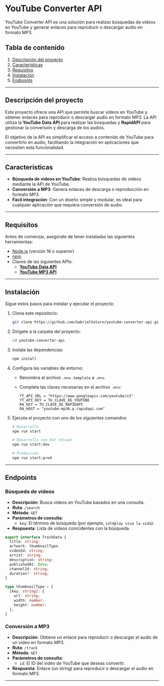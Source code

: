 # YouTube Converter API

YouTube Converter API es una solución para realizar búsquedas de videos en YouTube y generar enlaces para reproducir o descargar audio en formato MP3.

## Tabla de contenido

1. [Descripción del proyecto](#descripción-del-proyecto)
2. [Características](#características)
3. [Requisitos](#requisitos)
4. [Instalación](#instalación)
5. [Endpoints](#endpoints)

---

## Descripción del proyecto

Este proyecto ofrece una API que permite buscar videos en YouTube y obtener enlaces para reproducir o descargar audio en formato MP3. La API utiliza la **YouTube Data API** para realizar las búsquedas y **RapidAPI** para gestionar la conversión y descarga de los audios.

El objetivo de la API es simplificar el acceso a contenido de YouTube para convertirlo en audio, facilitando la integración en aplicaciones que necesiten esta funcionalidad.

---

## Características

- **Búsqueda de videos en YouTube**: Realiza búsquedas de videos mediante la API de YouTube.
- **Conversión a MP3**: Genera enlaces de descarga o reproducción en formato MP3.
- **Fácil integración**: Con un diseño simple y modular, es ideal para cualquier aplicación que requiera conversión de audio.

---

## Requisitos

Antes de comenzar, asegúrate de tener instaladas las siguientes herramientas:

- [Node.js](https://nodejs.org/) (versión 16 o superior)
- [npm](https://www.npmjs.com/)
- Claves de las siguientes APIs:
  - **[YouTube Data API](https://developers.google.com/youtube/v3/getting-started)**
  - **[YouTube MP3 API](https://rapidapi.com/ytjar/api/youtube-mp36)**

---

## Instalación

Sigue estos pasos para instalar y ejecutar el proyecto:

1. Clona este repositorio:
    ```bash
    git clone https://github.com/GabrielValero/youtube-converter-api.git
    ```

2. Dirígete a la carpeta del proyecto:
    ```bash
    cd youtube-converter-api
    ```

3. Instala las dependencias:
    ```bash
    npm install
    ```

4. Configura las variables de entorno:

    - Renombra el archivo `.env.template` a `.env`.
    - Completa las claves necesarias en el archivo `.env`:

      ```env
      YT_API_URL = "https://www.googleapis.com/youtube/v3"
      YT_API_KEY = TU_CLAVE_DE_YOUTUBE
      RA_KEY = TU_CLAVE_DE_RAPIDAPI
      RA_HOST = "youtube-mp36.p.rapidapi.com"
      ```

5. Ejecuta el proyecto con uno de los siguientes comandos:

    ```bash
    # Desarrollo
    npm run start

    # Desarrollo con hot reload
    npm run start:dev

    # Producción
    npm run start:prod
    ```

---

## Endpoints

### Búsqueda de videos

- **Descripción**: Busca videos en YouTube basados en una consulta.
- **Ruta**: `/search`
- **Método**: `GET`
- **Parámetros de consulta**:
  - `key`: El término de búsqueda (por ejemplo, `coldplay viva la vida`).
- **Respuesta**: Lista de videos coincidentes con la búsqueda.
```typescript
export interface TrackData {
  title: string;
  artwork: thumbnailType;
  videoId: string;
  artist: string;
  description: string;
  publishedAt: Date;
  channelId: string;
  duration?: string;
}

type thumbnailType = {
  [key: string]: {
    url: string;
    width: number;
    height: number;
  };
}

```

### Conversión a MP3

- **Descripción**: Obtiene un enlace para reproducir o descargar el audio de un video en formato MP3.
- **Ruta**: `/track`
- **Método**: `GET`
- **Parámetros de consulta**:
  - `id`: El ID del video de YouTube que deseas convertir.
- **Respuesta**: Enlace (un string) para reproducir o descargar el audio en formato MP3.

---